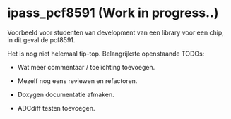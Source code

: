 # ipass_pcf8591 (Work in progress..)

Voorbeeld voor studenten van development van een library voor een chip, in dit geval de pcf8591.

Het is nog niet helemaal tip-top.
Belangrijkste openstaande TODOs:

- Wat meer commentaar / toelichting toevoegen.

- Mezelf nog eens reviewen en refactoren.

- Doxygen documentatie afmaken.

- ADCdiff testen toevoegen.
